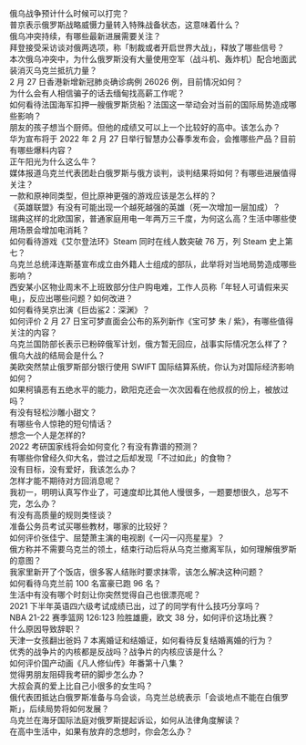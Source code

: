 俄乌战争预计什么时候可以打完？  
普京表示俄罗斯战略威慑力量转入特殊战备状态，这意味着什么？  
俄乌冲突持续，有哪些最新进展需要关注？  
拜登接受采访谈对俄两选项，称「制裁或者开启世界大战」，释放了哪些信号？  
本次俄乌冲突中，为什么俄罗斯没有大量使用空军（战斗机、轰炸机）配合地面武装消灭乌克兰抵抗力量？  
2 月 27 日香港新增新冠肺炎确诊病例 26026 例，目前情况如何？  
为什么会有人相信骗子的话去缅甸找高薪工作呢？  
如何看待法国海军扣押一艘俄罗斯货船？法国这一举动会对当前的国际局势造成哪些影响？  
朋友的孩子想当个厨师。但他的成绩又可以上一个比较好的高中。该怎么办？  
华为宣布将于 2022 年 2 月 27 日举行智慧办公春季发布会，会推哪些产品？目前有哪些爆料内容？  
正午阳光为什么这么牛？  
媒体报道乌克兰代表团赴白俄罗斯与俄方谈判，谈判结果将如何？有哪些进展值得关注？  
一款和原神同类型，但比原神更强的游戏应该是怎么样的？  
《英雄联盟》有没有可能出现一个越死越强的英雄（死一次增加一层加成）？  
瑞典这样的北欧国家，普通家庭用电一年两万三千度，为何这么高？生活中哪些使用场景会增加电消耗？  
如何看待游戏《艾尔登法环》Steam 同时在线人数突破 76 万，列 Steam 史上第七？  
乌克兰总统泽连斯基宣布成立由外籍人士组成的部队，此举将对当地局势造成哪些影响？  
西安某小区物业周末不上班致部分住户购电难，工作人员称「年轻人可请假来买电」，反应出哪些问题？如何改进？  
如何看待吴京出演《巨齿鲨2：深渊》？  
如何评价 2 月 27 日宝可梦直面会公布的系列新作《宝可梦 朱 / 紫》，有哪些值得关注的内容？  
乌克兰国防部长表示已粉碎俄军计划，俄方暂无回应，战事实际情况怎么样了？  
俄乌大战的结局会是什么？  
美欧突然禁止俄罗斯部分银行使用 SWIFT 国际结算系统，你认为对国际经济影响如何？  
如果柯镇恶有五绝水平的能力，欧阳克还会一次次因看在他叔叔的份上，被放过吗？  
有没有轻松沙雕小甜文？  
有哪些令人惊艳的短句情话？  
想念一个人是怎样的?  
2022 考研国家线将会如何变化？有没有靠谱的预测？  
有哪些你曾经久仰大名，尝过之后却发现「不过如此」的食物？  
没有目标，没有爱好，我该怎么办？  
怎样才能不期待对方回消息呢？  
我初一，明明认真写作业了，可速度却比其他人慢很多，一题要想很久，总写不完，怎么办？  
有没有高质量的规则类怪谈？  
准备公务员考试买哪些教材，哪家的比较好？  
如何评价张佳宁、屈楚萧主演的电视剧《一闪一闪亮星星》？  
俄方称并不需要乌克兰的领土，结束行动后将从乌克兰撤离军队，如何理解俄罗斯的意图？  
我家里新开了个饭店，很多客人结账时要求抹零，该怎么解决这种问题？  
如何看待乌克兰前 100 名富豪已跑 96 名？  
生活中有没有哪个时刻让你突然觉得自己也很漂亮呢？  
2021 下半年英语四六级考试成绩已出，过了的同学有什么技巧分享吗？  
NBA 21-22 赛季篮网 126:123 险胜雄鹿，欧文 38 分，如何评价这场比赛？  
什么原因导致辞职？  
天津一女孩翻出爸妈 7 本离婚证和结婚证，如何看待反复结婚离婚的行为？  
优秀的战争片的内核都是反战吗？战争片的内核应该是什么？  
如何评价国产动画《凡人修仙传》年番第十八集？  
觉得男朋友阻碍我考研的脚步怎么办？  
大叔会真的爱上比自己小很多的女生吗？  
俄代表团抵达白俄罗斯准备与乌会谈，乌克兰总统表示「会谈地点不能在白俄罗斯」，后续局势将如何发展？  
乌克兰在海牙国际法庭对俄罗斯提起诉讼，如何从法律角度解读？  
在高中生活中，如果有放弃的念想时，你会怎么办？  
